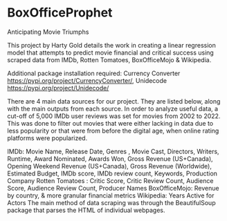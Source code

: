 # BoxOfficeProphet
Anticipating Movie Triumphs

This project by Harty Gold details the work in creating a linear regression model that attempts to predict movie financial and critical success using scraped data
from IMDb, Rotten Tomatoes, BoxOfficeMojo & Wikipedia.

Additional package installation required: Currency Converter https://pypi.org/project/CurrencyConverter/, 
Unidecode https://pypi.org/project/Unidecode/

There are 4 main data sources for our project. They are listed below, along with the main outputs from each source. In order to analyze useful data, a cut-off of 5,000 IMDb user reviews was set for movies from 2002 to 2022. This was done to filter out movies that were either lacking in data due to less popularity or that were from before the digital age, when online rating platforms were popularized.

IMDb: Movie Name, Release Date, Genres , Movie Cast, Directors, Writers, Runtime, Award Nominated, Awards Won, Gross Revenue (US+Canada), Opening Weekend Revenue (US+Canada), Gross Revenue (Worldwide), Estimated Budget, IMDb score, IMDb review count, Keywords, Production Company
Rotten Tomatoes : Critic Score, Critic Review Count, Audience Score, Audience Review Count, Producer Names
BoxOfficeMojo: Revenue by country, & more granular financial metrics
Wikipedia: Years Active for Actors
The main method of data scraping was through the BeautifulSoup package that parses the HTML of individual webpages.

